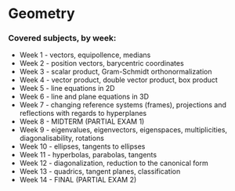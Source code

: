 # Geometry
### Covered subjects, by week:
- Week 1 - vectors, equipollence, medians
- Week 2 - position vectors, barycentric coordinates
- Week 3 - scalar product, Gram-Schmidt orthonormalization
- Week 4 - vector product, double vector product, box product
- Week 5 - line equations in 2D
- Week 6 - line and plane equations in 3D
- Week 7 - changing reference systems (frames), projections and reflections with regards to hyperplanes
- Week 8 - MIDTERM (PARTIAL EXAM 1)
- Week 9 - eigenvalues, eigenvectors, eigenspaces, multiplicities, diagonalisability, rotations
- Week 10 - ellipses, tangents to ellipses
- Week 11 - hyperbolas, parabolas, tangents
- Week 12 - diagonalization, reduction to the canonical form
- Week 13 - quadrics, tangent planes, classification
- Week 14 - FINAL (PARTIAL EXAM 2)
